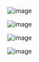 ![image](https://github.com/user-attachments/assets/c4bb8b42-4827-4f0c-8929-e1e3d8a5e81c)


![image](https://github.com/user-attachments/assets/ab52b924-70d4-43b1-ae9a-d9a35472d07e)


![image](https://github.com/user-attachments/assets/1997a95e-e74e-4af0-956d-dbcfac174e00)

![image](https://github.com/user-attachments/assets/f34f0457-9123-464b-9b14-805f7097251d)

